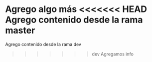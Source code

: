 Agrego algo más
<<<<<<< HEAD
Agrego contenido desde la rama master
=======
Agrego contenido desde la rama dev
>>>>>>> dev
Agregamos info
